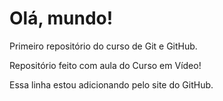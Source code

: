 # Olá, mundo!
 Primeiro repositório do curso de Git e GitHub.

Repositório feito com aula do Curso em Vídeo!

Essa linha estou adicionando pelo site do GitHub.
